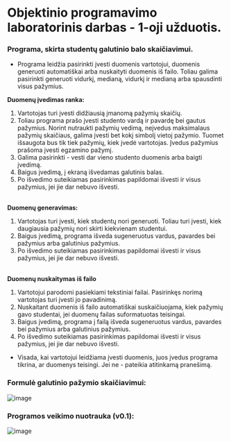 # Objektinio programavimo laboratorinis darbas - 1-oji užduotis.

### **Programa, skirta studentų galutinio balo skaičiavimui.**

- Programa leidžia pasirinkti įvesti duomenis vartotojui, duomenis generuoti automatiškai arba nuskaityti duomenis iš failo. Toliau galima pasirinkti generuoti vidurkį, medianą, vidurkį ir medianą arba spausdinti visus pažymius.

**Duomenų įvedimas ranka:**
1. Vartotojas turi įvesti didžiausią įmanomą pažymių skaičių. 
2. Toliau programa prašo įvesti studento vardą ir pavardę bei gautus pažymius. Norint nutraukti pažymių vedimą, neįvedus maksimalaus pažymių skaičiaus, galima įvesti bet kokį simbolį vietoj pažymio. Tuomet išsaugota bus tik tiek pažymių, kiek įvedė vartotojas. Įvedus pažymius prašoma įvesti egzamino pažymį.
3. Galima pasirinkti - vesti dar vieno studento duomenis arba baigti įvedimą.
4. Baigus įvedimą, į ekraną išvedamas galutinis balas. 
5. Po išvedimo suteikiamas pasirinkimas papildomai išvesti ir visus pažymius, jei jie dar nebuvo išvesti.

<br>**Duomenų generavimas:**
1. Vartotojas turi įvesti, kiek studentų nori generuoti. Toliau turi įvesti, kiek daugiausia pažymių nori skirti kiekvienam studentui.
2. Baigus įvedimą, programa išveda sugeneruotus vardus, pavardes bei pažymius arba galutinius pažymius.
3. Po išvedimo suteikiamas pasirinkimas papildomai išvesti ir visus pažymius, jei jie dar nebuvo išvesti.

<br>**Duomenų nuskaitymas iš failo**
1. Vartotojui parodomi pasiekiami tekstiniai failai. Pasirinkęs norimą vartotojas turi įvesti jo pavadinimą.
2. Nuskaitant duomenis iš failo automatiškai suskaičiuojama, kiek pažymių gavo studentai, jei duomenų failas suformatuotas teisingai.
3. Baigus įvedimą, programa į failą išveda sugeneruotus vardus, pavardes bei pažymius arba galutinius pažymius.
4. Po išvedimo suteikiamas pasirinkimas papildomai išvesti ir visus pažymius, jei jie dar nebuvo išvesti.



- Visada, kai vartotojui leidžiama įvesti duomenis, juos įvedus programa tikrina, ar duomenys teisingi. Jei ne - pateikia atitinkamą pranešimą.



### Formulė galutinio pažymio skaičiavimui: <br>
![image](https://user-images.githubusercontent.com/116343289/221124441-e0c14ec4-e460-4933-825f-db93016aa331.png)

### Programos veikimo nuotrauka (v0.1): 
![image](https://user-images.githubusercontent.com/116343289/221123906-367b75ab-b0f9-49ac-924d-c2dc56dcebd6.png)
